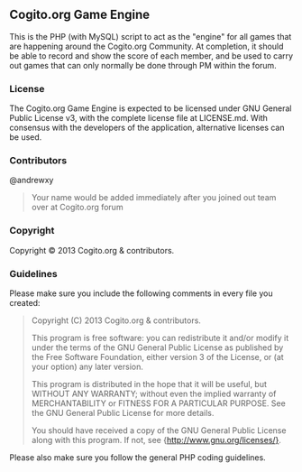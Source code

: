 ## Cogito.org Game Engine
This is the PHP (with MySQL) script to act as the "engine" for all games that are happening around the Cogito.org Community. At completion, it should be able to record and show the score of each member, and be used to carry out games that can only normally be done through PM within the forum.

### License
The Cogito.org Game Engine is expected to be licensed under GNU General Public License v3, with the complete license file at LICENSE.md. With consensus with the developers of the application, alternative licenses can be used.

### Contributors
@andrewxy
> Your name would be added immediately after you joined out team over at Cogito.org forum

### Copyright
Copyright &copy; 2013 Cogito.org & contributors.

### Guidelines
Please make sure you include the following comments in every file you created:
> Copyright (C) 2013 Cogito.org & contributors.
>
> This program is free software: you can redistribute it and/or modify
> it under the terms of the GNU General Public License as published by
> the Free Software Foundation, either version 3 of the License, or
> (at your option) any later version.
>
> This program is distributed in the hope that it will be useful,
> but WITHOUT ANY WARRANTY; without even the implied warranty of
> MERCHANTABILITY or FITNESS FOR A PARTICULAR PURPOSE.  See the
> GNU General Public License for more details.
>
> You should have received a copy of the GNU General Public License
> along with this program.  If not, see {http://www.gnu.org/licenses/}.

Please also make sure you follow the general PHP coding guidelines.